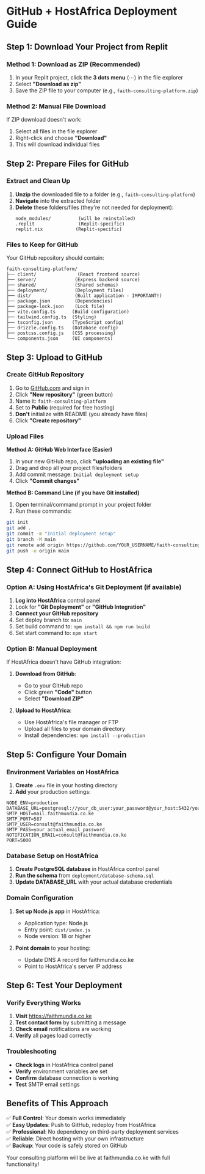 # GitHub + HostAfrica Deployment Guide

## Step 1: Download Your Project from Replit

### Method 1: Download as ZIP (Recommended)
1. In your Replit project, click the **3 dots menu** (⋯) in the file explorer
2. Select **"Download as zip"**
3. Save the ZIP file to your computer (e.g., `faith-consulting-platform.zip`)

### Method 2: Manual File Download
If ZIP download doesn't work:
1. Select all files in the file explorer
2. Right-click and choose **"Download"**
3. This will download individual files

## Step 2: Prepare Files for GitHub

### Extract and Clean Up
1. **Unzip** the downloaded file to a folder (e.g., `faith-consulting-platform`)
2. **Navigate** into the extracted folder
3. **Delete** these folders/files (they're not needed for deployment):
   ```
   node_modules/          (will be reinstalled)
   .replit                (Replit-specific)
   replit.nix            (Replit-specific)
   ```

### Files to Keep for GitHub
Your GitHub repository should contain:
```
faith-consulting-platform/
├── client/               (React frontend source)
├── server/              (Express backend source)
├── shared/              (Shared schemas)
├── deployment/          (Deployment files)
├── dist/                (Built application - IMPORTANT!)
├── package.json         (Dependencies)
├── package-lock.json    (Lock file)
├── vite.config.ts      (Build configuration)
├── tailwind.config.ts  (Styling)
├── tsconfig.json       (TypeScript config)
├── drizzle.config.ts   (Database config)
├── postcss.config.js   (CSS processing)
└── components.json     (UI components)
```

## Step 3: Upload to GitHub

### Create GitHub Repository
1. Go to [GitHub.com](https://github.com) and sign in
2. Click **"New repository"** (green button)
3. Name it: `faith-consulting-platform`
4. Set to **Public** (required for free hosting)
5. **Don't** initialize with README (you already have files)
6. Click **"Create repository"**

### Upload Files
**Method A: GitHub Web Interface (Easier)**
1. In your new GitHub repo, click **"uploading an existing file"**
2. Drag and drop all your project files/folders
3. Add commit message: `Initial deployment setup`
4. Click **"Commit changes"**

**Method B: Command Line (if you have Git installed)**
1. Open terminal/command prompt in your project folder
2. Run these commands:
```bash
git init
git add .
git commit -m "Initial deployment setup"
git branch -M main
git remote add origin https://github.com/YOUR_USERNAME/faith-consulting-platform.git
git push -u origin main
```

## Step 4: Connect GitHub to HostAfrica

### Option A: Using HostAfrica's Git Deployment (if available)
1. **Log into HostAfrica** control panel
2. Look for **"Git Deployment"** or **"GitHub Integration"**
3. **Connect your GitHub repository**
4. Set deploy branch to: `main`
5. Set build command to: `npm install && npm run build`
6. Set start command to: `npm start`

### Option B: Manual Deployment
If HostAfrica doesn't have GitHub integration:

1. **Download from GitHub**:
   - Go to your GitHub repo
   - Click green **"Code"** button
   - Select **"Download ZIP"**
   
2. **Upload to HostAfrica**:
   - Use HostAfrica's file manager or FTP
   - Upload all files to your domain directory
   - Install dependencies: `npm install --production`

## Step 5: Configure Your Domain

### Environment Variables on HostAfrica
1. **Create** `.env` file in your hosting directory
2. **Add** your production settings:
```env
NODE_ENV=production
DATABASE_URL=postgresql://your_db_user:your_password@your_host:5432/your_database
SMTP_HOST=mail.faithmundia.co.ke
SMTP_PORT=587
SMTP_USER=consult@faithmundia.co.ke
SMTP_PASS=your_actual_email_password
NOTIFICATION_EMAIL=consult@faithmundia.co.ke
PORT=5000
```

### Database Setup on HostAfrica
1. **Create PostgreSQL database** in HostAfrica control panel
2. **Run the schema** from `deployment/database-schema.sql`
3. **Update DATABASE_URL** with your actual database credentials

### Domain Configuration
1. **Set up Node.js app** in HostAfrica:
   - Application type: Node.js
   - Entry point: `dist/index.js`
   - Node version: 18 or higher
   
2. **Point domain** to your hosting:
   - Update DNS A record for faithmundia.co.ke
   - Point to HostAfrica's server IP address

## Step 6: Test Your Deployment

### Verify Everything Works
1. **Visit** https://faithmundia.co.ke
2. **Test contact form** by submitting a message
3. **Check email** notifications are working
4. **Verify** all pages load correctly

### Troubleshooting
- **Check logs** in HostAfrica control panel
- **Verify** environment variables are set
- **Confirm** database connection is working
- **Test** SMTP email settings

## Benefits of This Approach

✅ **Full Control**: Your domain works immediately  
✅ **Easy Updates**: Push to GitHub, redeploy from HostAfrica  
✅ **Professional**: No dependency on third-party deployment services  
✅ **Reliable**: Direct hosting with your own infrastructure  
✅ **Backup**: Your code is safely stored on GitHub  

Your consulting platform will be live at faithmundia.co.ke with full functionality!